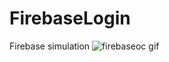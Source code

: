 # FirebaseLogin
Firebase simulation
![firebaseoc gif](https://user-images.githubusercontent.com/37590695/50604792-6440f880-0ec0-11e9-9659-8284e5351c9b.gif)

